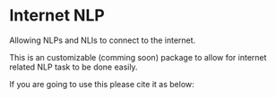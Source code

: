 # Internet NLP

Allowing NLPs and NLIs to connect to the internet.

This is an customizable (comming soon) package to allow for internet related NLP task to be done easily.

If you are going to use this please cite it as below:
